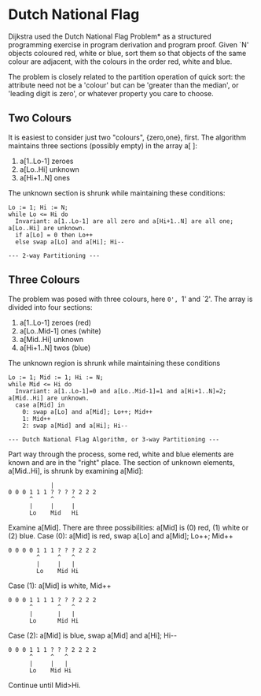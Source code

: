 # Dutch National Flag

Dijkstra used the Dutch National Flag Problem* as a structured programming exercise in program derivation and program proof. Given `N' objects coloured red, white or blue, sort them so that objects of the same colour are adjacent, with the colours in the order red, white and blue.

The problem is closely related to the partition operation of quick sort: the attribute need not be a 'colour' but can be 'greater than the median', or 'leading digit is zero', or whatever property you care to choose.

## Two Colours

It is easiest to consider just two "colours", {zero,one}, first. The algorithm maintains three sections (possibly empty) in the array a[ ]:

1. a[1..Lo-1] zeroes
2. a[Lo..Hi] unknown
3. a[Hi+1..N] ones

The unknown section is shrunk while maintaining these conditions:

```
Lo := 1; Hi := N;
while Lo <= Hi do
  Invariant: a[1..Lo-1] are all zero and a[Hi+1..N] are all one; a[Lo..Hi] are unknown.
  if a[Lo] = 0 then Lo++
  else swap a[Lo] and a[Hi]; Hi--

--- 2-way Partitioning --- 
```

## Three Colours

The problem was posed with three colours, here `0', `1' and `2'. The array is divided into four sections:

1. a[1..Lo-1] zeroes (red)
2. a[Lo..Mid-1] ones (white)
3. a[Mid..Hi] unknown
4. a[Hi+1..N] twos (blue)

The unknown region is shrunk while maintaining these conditions
```
Lo := 1; Mid := 1; Hi := N;
while Mid <= Hi do
  Invariant: a[1..Lo-1]=0 and a[Lo..Mid-1]=1 and a[Hi+1..N]=2; a[Mid..Hi] are unknown.
  case a[Mid] in
    0: swap a[Lo] and a[Mid]; Lo++; Mid++
    1: Mid++
    2: swap a[Mid] and a[Hi]; Hi--

--- Dutch National Flag Algorithm, or 3-way Partitioning --- 
```

Part way through the process, some red, white and blue elements are known and are in the "right" place. The section of unknown elements, a[Mid..Hi], is shrunk by examining a[Mid]:

                |
    0 0 0 1 1 1 ? ? ? ? 2 2 2
          ^     ^     ^
          |     |     |
          Lo    Mid   Hi

Examine a[Mid]. There are three possibilities: a[Mid] is (0) red, (1) white or (2) blue.
Case (0): a[Mid] is red, swap a[Lo] and a[Mid]; Lo++; Mid++

    0 0 0 0 1 1 1 ? ? ? 2 2 2
            ^     ^   ^
            |     |   |
            Lo    Mid Hi


Case (1): a[Mid] is white, Mid++

    0 0 0 1 1 1 1 ? ? ? 2 2 2
          ^       ^   ^
          |       |   |
          Lo      Mid Hi


Case (2): a[Mid] is blue, swap a[Mid] and a[Hi]; Hi--

    0 0 0 1 1 1 ? ? ? 2 2 2 2
          ^     ^   ^
          |     |   |
          Lo    Mid Hi

Continue until Mid>Hi.